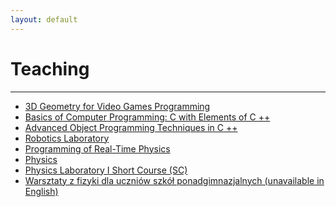 ```yaml
---
layout: default
---
```


<div id="home">
  <h1>Teaching</h1>
  <hr />

<p> 
<ul>
	<li><a href="https://www.usosweb.uj.edu.pl/kontroler.php?_action=katalog2/przedmioty/pokazPrzedmiot&kod=WFAIS.IF-N007">3D Geometry for Video Games Programming</a></li>
	<li><a href="https://www.usosweb.uj.edu.pl/kontroler.php?_action=katalog2/przedmioty/pokazPrzedmiot&kod=WFAIS.IF-S008">Basics of Computer Programming: C with Elements of C ++ </a></li>
	<li><a href="https://www.usosweb.uj.edu.pl/kontroler.php?_action=katalog2/przedmioty/pokazZajecia&zaj_cyk_id=389008&gr_nr=1">Advanced Object Programming Techniques in C ++ </a></li>
	<li><a href="https://www.usosweb.uj.edu.pl/kontroler.php?_action=katalog2/przedmioty/pokazPrzedmiot&kod=WFAIS.IF-Y411.0">Robotics Laboratory</a></li>
	<li><a href="https://www.usosweb.uj.edu.pl/kontroler.php?_action=katalog2/przedmioty/pokazPrzedmiot&kod=WFAIS.IF-N003">Programming of Real-Time Physics</a></li>
	<li><a href="https://www.usosweb.uj.edu.pl/kontroler.php?_action=katalog2/przedmioty/pokazPrzedmiot&kod=WGG.ING-2-IO">Physics</a></li>
	<li><a href="https://www.usosweb.uj.edu.pl/kontroler.php?_action=katalog2%2Fprzedmioty%2FpokazPrzedmiot&prz_kod=WFAIS.IF-D006.1&lang=en">Physics Laboratory I Short Course (SC)</a></li>
	<li><a href="https://fais.uj.edu.pl/dla-szkol/warsztaty-z-fizyki/szkoly-ponadgimnazjalne">Warsztaty z fizyki dla uczniów szkół ponadgimnazjalnych (unavailable in English)</a></li>
</ul>
</p>

</div><!-- end #home -->



